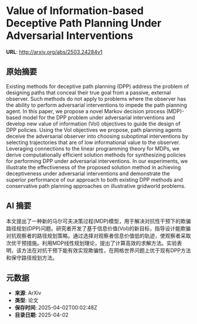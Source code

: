 # Value of Information-based Deceptive Path Planning Under Adversarial Interventions

**URL**: http://arxiv.org/abs/2503.24284v1

## 原始摘要

Existing methods for deceptive path planning (DPP) address the problem of
designing paths that conceal their true goal from a passive, external observer.
Such methods do not apply to problems where the observer has the ability to
perform adversarial interventions to impede the path planning agent. In this
paper, we propose a novel Markov decision process (MDP)-based model for the DPP
problem under adversarial interventions and develop new value of information
(VoI) objectives to guide the design of DPP policies. Using the VoI objectives
we propose, path planning agents deceive the adversarial observer into choosing
suboptimal interventions by selecting trajectories that are of low
informational value to the observer. Leveraging connections to the linear
programming theory for MDPs, we derive computationally efficient solution
methods for synthesizing policies for performing DPP under adversarial
interventions. In our experiments, we illustrate the effectiveness of the
proposed solution method in achieving deceptiveness under adversarial
interventions and demonstrate the superior performance of our approach to both
existing DPP methods and conservative path planning approaches on illustrative
gridworld problems.


## AI 摘要

本文提出了一种新的马尔可夫决策过程(MDP)模型，用于解决对抗性干预下的欺骗路径规划(DPP)问题。研究者开发了基于信息价值(VoI)的新目标，指导设计能欺骗对抗观察者的路径规划策略。通过选择对观察者信息价值低的轨迹，使观察者采取次优干预措施。利用MDP线性规划理论，提出了计算高效的求解方法。实验表明，该方法在对抗干预下能有效实现欺骗性，在网格世界问题上优于现有DPP方法和保守路径规划方法。

## 元数据

- **来源**: ArXiv
- **类型**: 论文
- **保存时间**: 2025-04-02T00:02:48Z
- **目录日期**: 2025-04-02
